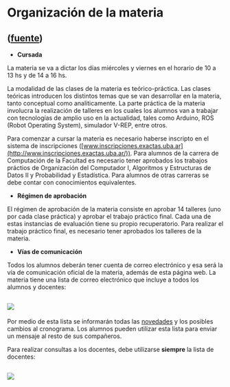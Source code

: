 # Organización de la materia
([fuente](https://campus.exactas.uba.ar/course/view.php?id=1028&section=2))
---
  - **Cursada**

La materia se va a dictar los días miércoles y viernes en el horario de 10 a
13 hs y de 14 a 16 hs.

La modalidad de las clases de la materia es teórico-práctica. Las clases
teóricas introducen los distintos temas que se van desarrollar en la materia,
tanto conceptual como analiticamente. La parte práctica de la materia
involucra la realización de talleres en los cuales los alumnos van a trabajar
con tecnologías de amplio uso en la actualidad, tales como Arduino, ROS (Robot
Operating System), simulador V-REP, entre otros.

Para comenzar a cursar la materia es necesario haberse inscripto en el sistema
de inscripciones
([www.inscripciones.exactas.uba.ar](http://www.inscripciones.exactas.uba.ar/)).
Para alumnos de la carrera de Computación de la Facultad es necesario tener
aprobados los trabajos práctios de Organización del Computador I, Algoritmos y
Estructuras de Datos II y Probabilidad y Estadística. Para alumnos de otras
carreras se debe contar con conocimientos equivalentes.

  - **Régimen de aprobación**

El régimen de aprobación de la materia consiste en aprobar 14 talleres (uno
por cada clase práctica) y aprobar el trabajo práctico final. Cada una de
estas instancias de evaluación tiene su propio recuperatorio. Para realizar el
trabajo práctico final, es necesario tener aprobados los talleres de la
materia.

  - **Vías de comunicación**

Todos los alumnos deberán tener cuenta de correo electrónico y esa será la vía
de comunicación oficial de la materia, además de esta página web. La materia
tiene una lista de correo electrónico que incluye a todos los alumnos y
docentes:

![](http://www.dc.uba.ar/materias/robmovil/2016/c2/imagenes/robotica-alu)  
---  
  
Por medio de esta lista se informarán todas las
[novedades](https://campus.exactas.uba.ar/mod/forum/view.php?id=53786
"Novedades") y los posibles cambios al cronograma. Los alumnos pueden utilizar
esta lista para enviar un mensaje al resto de sus compañeros.

Para realizar consultas a los docentes, debe utilizarse **siempre** la lista
de docentes:

![](http://www.dc.uba.ar/materias/robmovil/2016/c2/imagenes/robotica-doc)  
---  
  

